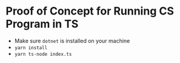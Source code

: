 # Proof of Concept for Running CS Program in TS

- Make sure `dotnet` is installed on your machine
- `yarn install`
- `yarn ts-node index.ts`
